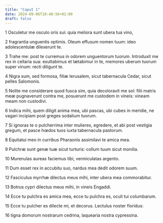 ```yaml
---
title: "Caput 1"
date: 2024-09-06T18:40:56+02:00
draft: false
---
```




1 Osculetur me osculo oris sui: quia meliora sunt ubera tua vino,

2 fragrantia unguentis optimis. Oleum effusum nomen tuum: ideo adolescentulæ dilexerunt te.

3 Trahe me: post te curremus in odorem unguentorum tuorum. Introduxit me rex in cellaria sua: exultabimus et lætabimur in te, memores uberum tuorum super vinum: recti diligunt te.

4 Nigra sum, sed formosa, filiæ Ierusalem, sicut tabernacula Cedar, sicut pelles Salomonis.

5 Nolite me considerare quod fusca sim, quia decoloravit me sol: filii matris meæ pugnaverunt contra me, posuerunt me custodem in vineis: vineam meam non custodivi.

6 Indica mihi, quem diligit anima mea, ubi pascas, ubi cubes in meridie, ne vagari incipiam post greges sodalium tuorum.

7 Si ignoras te o pulcherrima inter mulieres, egredere, et abi post vestigia gregum, et pasce hœdos tuos iuxta tabernacula pastorum.

8 Equitatui meo in curribus Pharaonis assimilavi te amica mea.

9 Pulchræ sunt genæ tuæ sicut turturis: collum tuum sicut monilia.

10 Murenulas aureas faciemus tibi, vermiculatas argento.

11 Dum esset rex in accubitu suo, nardus mea dedit odorem suum.

12 Fasciculus myrrhæ dilectus meus mihi, inter ubera mea commorabitur.

13 Botrus cypri dilectus meus mihi, in vineis Engaddi.

14 Ecce tu pulchra es amica mea, ecce tu pulchra es, oculi tui columbarum.

15 Ecce tu pulcher es dilecte mi, et decorus. Lectulus noster floridus:

16 tigna domorum nostrarum cedrina, laquearia nostra cypressina.

